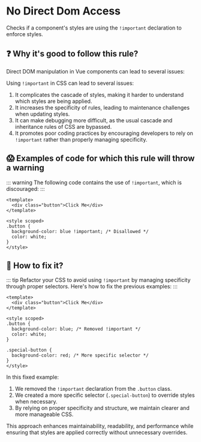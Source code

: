 # No Direct Dom Access

Checks if a component's styles are using the `!important` declaration to enforce styles.

## ❓ Why it's good to follow this rule?

Direct DOM manipulation in Vue components can lead to several issues:

Using `!important` in CSS can lead to several issues:

1. It complicates the cascade of styles, making it harder to understand which styles are being applied.
2. It increases the specificity of rules, leading to maintenance challenges when updating styles.
3. It can make debugging more difficult, as the usual cascade and inheritance rules of CSS are bypassed.
4. It promotes poor coding practices by encouraging developers to rely on `!important` rather than properly managing specificity.

## 😱 Examples of code for which this rule will throw a warning

::: warning
The following code contains the use of `!important`, which is discouraged:
:::


```vue
<template>
  <div class="button">Click Me</div>
</template>

<style scoped>
.button {
  background-color: blue !important; /* Disallowed */
  color: white;
}
</style>
```

## 🤩 How to fix it?

::: tip
Refactor your CSS to avoid using `!important` by managing specificity through proper selectors. Here's how to fix the previous examples:
:::

```vue
<template>
  <div class="button">Click Me</div>
</template>

<style scoped>
.button {
  background-color: blue; /* Removed !important */
  color: white;
}

.special-button {
  background-color: red; /* More specific selector */
}
</style>
```

In this fixed example:

1. We removed the `!important` declaration from the `.button` class.
2. We created a more specific selector (`.special-button`) to override styles when necessary.
3. By relying on proper specificity and structure, we maintain clearer and more manageable CSS.

This approach enhances maintainability, readability, and performance while ensuring that styles are applied correctly without unnecessary overrides.
